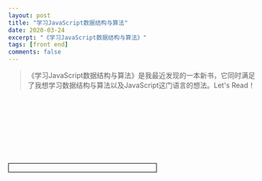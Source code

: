 ```yaml
---
layout: post
title: "学习JavaScript数据结构与算法"
date: 2020-03-24
excerpt: "《学习JavaScript数据结构与算法》"
tags: [front end]
comments: false
---
```




> 《学习JavaScript数据结构与算法》是我最近发现的一本新书，它同时满足了我想学习数据结构与算法以及JavaScript这门语言的想法。Let's Read！

<object data="https://drive.google.com/uc?export=view&id=1ihipM7LzQUDuqAfmiVub1FMDnSjhlA8I" type="application/pdf" width="800" height="950" style="border:1px solid black;">
    <embed src="https://drive.google.com/uc?export=view&id=1ihipM7LzQUDuqAfmiVub1FMDnSjhlA8I">
</object>

